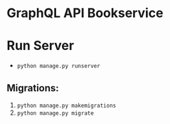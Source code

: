 # GraphQL API Bookservice

# Run Server
- `python manage.py runserver`

## Migrations:
1. `python manage.py makemigrations`
2. `python manage.py migrate`